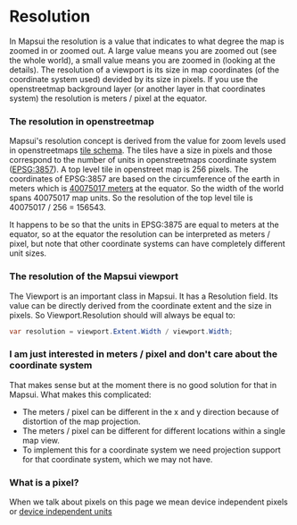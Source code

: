 # Resolution

In Mapsui the resolution is a value that indicates to what degree the map is zoomed in or zoomed out. A large value means you are zoomed out (see the whole world), a small value means you are zoomed in (looking at the details). The resolution of a viewport is its size in map coordinates (of the coordinate system used) devided by its size in pixels. If you use the openstreetmap background layer (or another layer in that coordinates system) the resolution is meters / pixel at the equator.

### The resolution in openstreetmap
Mapsui's resolution concept is derived from the value for zoom levels used in openstreetmaps [tile schema](https://wiki.openstreetmap.org/wiki/Zoom_levels). The tiles have a size in pixels and those correspond to the number of units in openstreetmaps coordinate system ([EPSG:3857](https://epsg.io/3857)).  A top level tile in openstreet map is 256 pixels. The coordinates of EPSG:3857 are based on the circumference of the earth in meters which is [40075017 meters](https://en.wikipedia.org/wiki/Earth%27s_circumference) at the equator. So the width of the world spans 40075017 map units. So the resolution of the top level tile is 40075017 / 256 = 156543.

It happens to be so that the units in EPSG:3875 are equal to meters at the equator, so at the equator the resolution can be interpreted as meters / pixel, but note that other coordinate systems can have completely different unit sizes. 

### The resolution of the Mapsui viewport
The Viewport is an important class in Mapsui. It has a Resolution field. Its value can be directly derived from the coordinate extent and the size in pixels. So Viewport.Resolution should will always be equal to:
```csharp
var resolution = viewport.Extent.Width / viewport.Width;
```

### I am just interested in meters / pixel and don't care about the coordinate system
That makes sense but at the moment there is no good solution for that in Mapsui. What makes this complicated:
- The meters / pixel can be different in the x and y direction because of distortion of the map projection.
- The meters / pixel can be different for different locations within a single map view.
- To implement this for a coordinate system we need projection support for that coordinate system, which we may not have. 

### What is a pixel?
When we talk about pixels on this page we mean device independent pixels or [device independent units](device-independent-units.md) 
